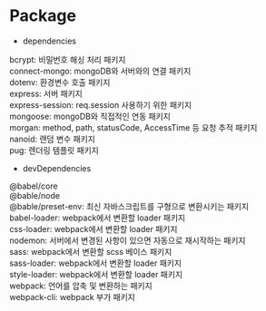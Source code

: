 # Package

- dependencies

bcrypt: 비밀번호 해싱 처리 패키지  
connect-mongo: mongoDB와 서버와의 연결 패키지  
dotenv: 환경변수 호출 패키지  
express: 서버 패키지  
express-session: req.session 사용하기 위한 패키지  
mongoose: mongoDB와 직접적인 연동 패키지  
morgan: method, path, statusCode, AccessTime 등 요청 추적 패키지  
nanoid: 랜덤 변수 패키지  
pug: 렌더링 템플릿 패키지  

- devDependencies

@babel/core  
@bable/node  
@bable/preset-env: 최신 자바스크립트를 구형으로 변환시키는 패키지  
babel-loader: webpack에서 변환할 loader 패키지  
css-loader: webpack에서 변환할 loader 패키지  
nodemon: 서버에서 변경된 사항이 있으면 자동으로 재시작하는 패키지  
sass: webpack에서 변환할 scss 베이스 패키지  
sass-loader: webpack에서 변환할 loader 패키지  
style-loader: webpack에서 변환할 loader 패키지  
webpack: 언어를 압축 및 변환하는 패키지  
webpack-cli: webpack 부가 패키지

